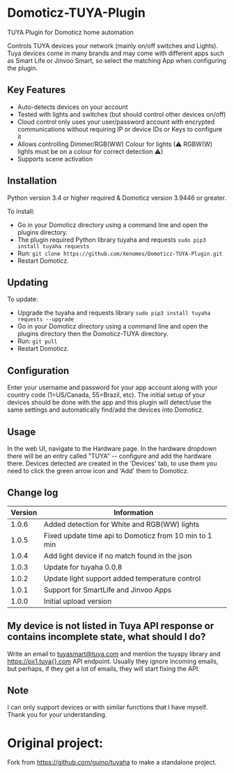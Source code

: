# Domoticz-TUYA-Plugin
TUYA Plugin for Domoticz home automation

Controls TUYA devices your network (mainly on/off switches and Lights). Tuya devices come in many brands and may come with different apps such as Smart Life or Jinvoo Smart, so select the matching App when configuring the plugin.

## Key Features

* Auto-detects devices on your account
* Tested with lights and switches (but should control other devices on/off)
* Cloud control only uses your user/password account with encrypted communications without requiring IP or device IDs or Keys to configure it
* Allows controlling Dimmer/RGB(WW) Colour for lights (⚠ RGBW(W) lights must be on a colour for correct detection ⚠)
* Supports scene activation

## Installation

Python version 3.4 or higher required & Domoticz version 3.9446 or greater.

To install:
* Go in your Domoticz directory using a command line and open the plugins directory.
* The plugin required Python library tuyaha and requests ```sudo pip3 install tuyaha requests```
* Run: ```git clone https://github.com/Xenomes/Domoticz-TUYA-Plugin.git```
* Restart Domoticz.

## Updating

To update:
* Upgrade the tuyaha and requests library ```sudo pip3 install tuyaha requests --upgrade```
* Go in your Domoticz directory using a command line and open the plugins directory then the Domoticz-TUYA directory.
* Run: ```git pull```
* Restart Domoticz.

## Configuration

Enter your username and password for your app account along with your country code (1=US/Canada, 55=Brazil, etc). The initial setup of your devices should be done with the app and this plugin will detect/use the same settings and automatically find/add the devices into Domoticz.

## Usage

In the web UI, navigate to the Hardware page. In the hardware dropdown there will be an entry called "TUYA" -- configure and add the hardware there.
Devices detected are created in the 'Devices' tab, to use them you need to click the green arrow icon and 'Add' them to Domoticz.

## Change log

| Version | Information|
| ----- | ---------- |
| 1.0.6 | Added detection for White and RGB(WW) lights|
| 1.0.5 | Fixed update time api to Domoticz from 10 min to 1 min |
| 1.0.4 | Add light device if no match found in the json |
| 1.0.3 | Update for tuyaha 0.0.8 |
| 1.0.2 | Update light support added temperature control |
| 1.0.1 | Support for SmartLife and Jinvoo Apps |
| 1.0.0 | Initial upload version |

## My device is not listed in Tuya API response or contains incomplete state, what should I do?

Write an email to tuyasmart@tuya.com and mention the tuyapy library and https://px1.tuya{}.com API endpoint. Usually they ignore incoming emails, but perhaps, if they get a lot of emails, they will start fixing the API.

## Note

I can only support devices or with similar functions that I have myself. Thank you for your understanding.

# Original project:

Fork from https://github.com/guino/tuyaha to make a standalone project.
